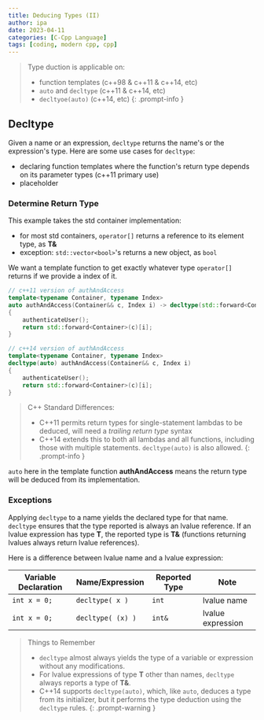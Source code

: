 ```yaml
---
title: Deducing Types (II)
author: ipa
date: 2023-04-11
categories: [C-Cpp Language]
tags: [coding, modern cpp, cpp]
---
```


> Type duction is applicable on:
> - function templates (c++98 & c++11 & c++14, etc)
> - `auto` and `decltype` (c++11 & c++14, etc)
> - `decltyoe(auto)` (c++14, etc)
{: .prompt-info }

## Decltype

Given a name or an expression, `decltype` returns the name's or the expression's type. Here are some use cases for `decltype`:

- declaring function templates where the function's return type depends on its parameter types (c++11 primary use)
- placeholder

### Determine Return Type

This example takes the std container implementation:

- for most std containers, `operator[]` returns a reference to its element type, as **T&**
- exception: `std::vector<bool>`'s returns a new object, as `bool`

We want a template function to get exactly whatever type `operator[]` returns if we provide a index of it.

```c++
// c++11 version of authAndAccess
template<typename Container, typename Index>
auto authAndAccess(Container&& c, Index i) -> decltype(std::forward<Container>(c)[i])
{
    authenticateUser();
    return std::forward<Container>(c)[i];
}
```
```c++
// c++14 version of authAndAccess
template<typename Container, typename Index>
decltype(auto) authAndAccess(Container&& c, Index i)
{
    authenticateUser();
    return std::forward<Container>(c)[i];
}
```

> C++ Standard Differences:
>
> - C++11 permits return types for single-statement lambdas to be deduced, will need a *trailing return type* syntax
> - C++14 extends this to both all lambdas and all functions, including those with multiple statements. `decltype(auto)` is also allowed.
{: .prompt-info }

`auto` here in the template function **authAndAccess** means the return type will be deduced from its implementation.

### Exceptions

Applying `decltype` to a name yields the declared type for that name. `decltype` ensures that the type reported is always an lvalue reference. If an lvalue expression has type **T**, the reported type is **T&** (functions returning lvalues always return lvalue references).

Here is a difference between lvalue name and a lvalue expression:

| Variable Declaration | Name/Expression   | Reported Type | Note              |
| -------------------- | ----------------- | ------------- | ----------------- |
| `int x = 0;`         | `decltype( x )`   | `int`         | lvalue name       |
| `int x = 0;`         | `decltype( (x) )` | `int&`        | lvalue expression |

> Things to Remember
> - `decltype` almost always yields the type of a variable or expression without any modifications.
> - For lvalue expressions of type **T** other than names, `decltype` always reports a type of **T&**.
> - C++14 supports `decltype(auto)`, which, like `auto`, deduces a type from its initializer, but it performs the type deduction using the `decltype` rules.
{: .prompt-warning }
